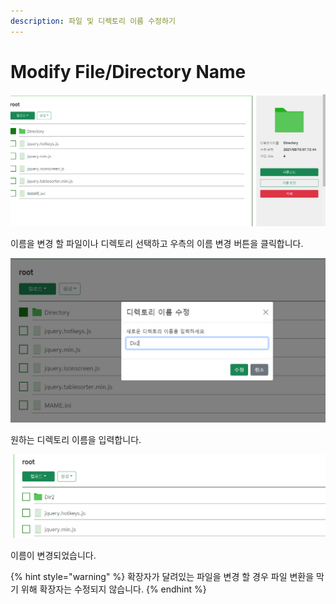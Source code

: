 ```yaml
---
description: 파일 및 디렉토리 이름 수정하기
---
```


# Modify File/Directory Name

![](<../../../.gitbook/assets/image (20).png>)

이름을 변경 할 파일이나 디렉토리 선택하고 우측의 이름 변경 버튼을 클릭합니다.  



![](<../../../.gitbook/assets/image (21).png>)

원하는 디렉토리 이름을 입력합니다.



![](<../../../.gitbook/assets/image (22).png>)

이름이 변경되었습니다.

{% hint style="warning" %}
확장자가 달려있는 파일을 변경 할 경우 파일 변환을 막기 위해 확장자는 수정되지 않습니다.
{% endhint %}
